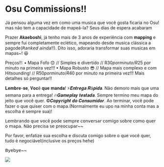 # Osu Commissions!!

Já pensou alguma vez em como uma musica que você gosta ficaria no Osu! mas não tem a capacidade de mapeá-la? Seus dias de espera acabaram

Prazer 𝐀𝐤𝐚𝐞𝐛𝐨𝐬𝐡𝐢,  já tenho mais de 3 anos de experiência com 𝐦𝐚𝐩𝐩𝐢𝐧𝐠 e sempre fui completamente eclético, mapeando desde musica clássica a pagode(𝘙𝘢𝘯𝘬𝘦𝘥 𝘢𝘪𝘯𝘥𝘢!!). Dito isso, adoraria transformar suas musicas em mapas~! 😆

Preços!!:
• Mapa Fofo 😊 // Simples e divertido // R$30 por minuto / R$25 por minuto na primeira vez!!!
• Mapa Robusto 😎 // Mapa mais complexo e com Hitsounding!  // R$50 por minuto / R$40 por minuto na primeira vez!!!
Mais detalhes só perguntar!!

𝐋𝐞𝐦𝐛𝐫𝐞-𝐬𝐞, 𝐕𝐨𝐜ê 𝐪𝐮𝐞 𝐦𝐚𝐧𝐝𝐚!
⚡𝑬𝒏𝒕𝒓𝒆𝒈𝒂 𝑹á𝒑𝒊𝒅𝒂. Não demoro mais que uma semana para a entrega!
🔥𝑮𝒂𝒎𝒆𝒑𝒍𝒂𝒚 𝒕𝒆𝒔𝒕𝒂𝒅𝒂. Sempre termino meu mapa do jeito que você quer.
©𝑪𝒐𝒑𝒚𝒓𝒊𝒈𝒉𝒕 𝒅𝒐 𝑪𝒐𝒏𝒔𝒖𝒎𝒊𝒅𝒐𝒓. Ao terminar, você pode fazer o que quiser com o mapa.(Normalmente eu upo na minha conta mas a escolha é sempre sua)!

𝖫𝖾𝗆𝖻𝗋𝖺𝗇𝖽𝗈 𝗊𝗎𝖾 𝗏𝗈𝖼ê 𝗉𝗈𝖽𝖾 𝗌𝖾𝗆𝗉𝗋𝖾 𝖼𝗈𝗇𝗏𝖾𝗋𝗌𝖺𝗋 𝖼𝗈𝗆𝗂𝗀𝗈 𝗌𝗈𝖻𝗋𝖾 𝖼𝗈𝗆𝗈 𝗊𝗎𝖾𝗋 𝗈 𝗆𝖺𝗉𝖺. 𝖭ã𝗈 𝗉𝗋𝖾𝖼𝗂𝗌𝖺 𝗌𝖾 𝗉𝗋𝖾𝗈𝖼𝗎𝗉𝖺𝗋~~

Por favor, enfatize sua escolha e discuta comigo sobre o que você quer, tudo é negociável(inclusive os preços hehe)

𝖡𝗒𝖾𝖻𝗒𝖾~~

<a href="https://www.youtube.com/watch?v=_k9g36lq5AQ" title="Video"><img src="https://i.imgur.com/xk3YQ7s.jpg" /></a>
